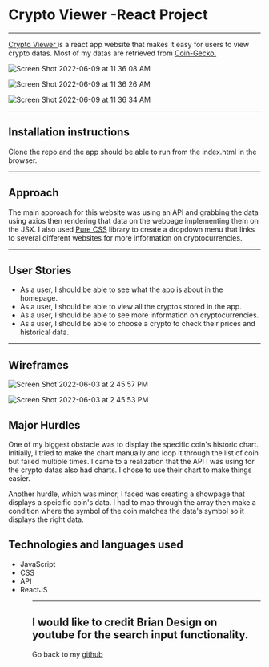 # Crypto Viewer -React Project
---

<a href="https://crypto-viewer-sonam.netlify.app">Crypto Viewer </a> is a react app website that makes it easy for users to view crypto datas. Most of my datas are retrieved from <a href="https://www.coingecko.com/">Coin-Gecko.</a>

![Screen Shot 2022-06-09 at 11 36 08 AM](https://user-images.githubusercontent.com/101905331/172888785-59a47aef-11d2-44c0-96ca-80ad4a2396a2.png)

![Screen Shot 2022-06-09 at 11 36 26 AM](https://user-images.githubusercontent.com/101905331/172888799-5b02be78-842d-4b1c-89d4-dfd57988d2ce.png)

![Screen Shot 2022-06-09 at 11 36 34 AM](https://user-images.githubusercontent.com/101905331/172888825-7b8467e3-0926-43be-9f72-98331014e97a.png)

---
## Installation instructions

Clone the repo and the app should be able to run from the index.html in the browser.

---
## Approach

The main approach for this website was using an API and grabbing the data using axios then rendering that data on the webpage implementing them on the JSX. I also used <a href="https://purecss.io/">Pure CSS</a> library to create a dropdown menu that links to several different websites for more information on cryptocurrencies.

---
## User Stories
<ul>
  <li>As a user, I should be able to see what the app is about in the homepage.
</li>
  <li>As a user, I should be able to view all the cryptos stored in the app.
</li>
  <li>As a user, I should be able to see more information on cryptocurrencies.
</li>
  <li>As a user, I should be able to choose a crypto to check their prices and historical data.
</li>
</ul>

---
## Wireframes

![Screen Shot 2022-06-03 at 2 45 57 PM](https://user-images.githubusercontent.com/101905331/172910371-870f3b63-a15c-4266-a9d1-ac61aa46943f.png)

![Screen Shot 2022-06-03 at 2 45 53 PM](https://user-images.githubusercontent.com/101905331/172910379-16500282-14a6-442f-ab6b-1e5bbd49fcad.png)

## Major Hurdles

One of my biggest obstacle was to display the specific coin's historic chart. Initially, I tried to make the chart manually and loop it through the list of coin but failed multiple times. I came to a realization that the API I was using for the crypto datas also had charts. I chose to use their chart to make things easier.

Another hurdle, which was minor, I faced was creating a showpage that displays a speicific coin's data. I had to map through the array then make a condition where the symbol of the coin matches the data's symbol so it displays the right data.

## Technologies and languages used 

<ul>
  <li>JavaScript </li>
  <li>CSS </li>
  <li>API</li>
  <li>ReactJS </li>
<ul>
  
---

I would like to credit Brian Design on youtube for the search input functionality.
---
Go back to my <a href='https://github.com/Sonam0123'>github</a>

